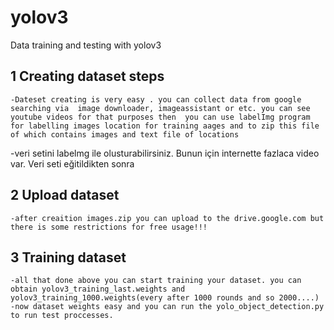 # yolov3

Data training and testing with yolov3

## 1 Creating dataset steps

	-Dateset creating is very easy . you can collect data from google searching via  image downloader, imageassistant or etc. you can see youtube videos for that purposes then  you can use labelImg program for labelling images location for training aages and to zip this file of which contains images and text file of locations
 -veri setini labelmg ile olusturabilirsiniz. Bunun için internette fazlaca video var. Veri seti  eğitildikten sonra 
 ## 2 Upload dataset
 
 	-after creaition images.zip you can upload to the drive.google.com but there is some restrictions for free usage!!!
 ## 3 Training dataset
 
	-all that done above you can start training your dataset. you can obtain yolov3_training_last.weights and yolov3_training_1000.weights(every after 1000 rounds and so 2000....)
	-now dataset weights easy and you can run the yolo_object_detection.py to run test proccesses.

